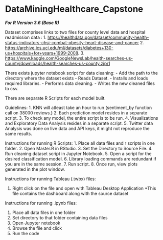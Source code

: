 # DataMiningHealthcare_Capstone

***For R Version 3.6 (Base R)***


Dataset comprises links to two files for county level data and hospital readmission data :
        1. https://healthdata.gov/dataset/community-health-status-indicators-chsi-combat-obesity-heart-disease-and-cancer
        2. https://archive.ics.uci.edu/ml/datasets/diabetes+130-us+hospitals+for+years+1999-2008.
        3.
https://www.kaggle.com/GoogleNewsLab/health-searches-us-county/downloads/health-searches-us-county.zip/1


There exists jupyter notebook script for data cleaning:
        - Add the path to the directory where the dataset exists
        - Reads Dataset.
        - Installs and loads required libraries.
        - Performs data cleaning.
        - Writes the new cleaned files to csv.


There are separate R Scripts for each model built.


Guidelines:
        1. KNN will atleast take an hour to run (sentiment_by function call on 38000 reviews.)
        2. Each prediction model resides in a separate script.
        3. To check any model, the entire script is to be run.
        4. Visualizations and Exploratory Data Analysis resides in a separate script.
        5. Twitter data Analysis was done on live data and API keys, it might not reproduce the same results.


Instructions for running R Scripts:
        1. Place all data files and r scripts in one folder.
        2. Open Master.R in RStudio.
        3. Set the Directory to Source File.
        4. Run cleaning dataset script in Jupyter Notebook. 
        5. Open a script for the desired classification model.
        6. Library loading commands are redundant if you are in the same session.
        7. Run script.
        8. Once run, view plots generated in the plot window.


Instructions for running Tableau (.twbx) files:
1. Right click on the file and open with Tableau Desktop Application
*This file contains the dashboard along with the source dataset


Instructions for running .ipynb files:
1. Place all data files in one folder
2. Set directory to that folder containing data files
3. Open Jupyter notebook
4. Browse the file and click 
5. Run the code
